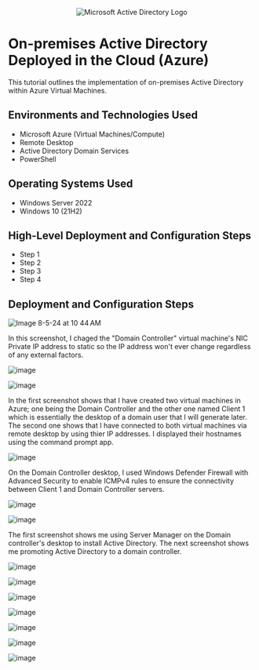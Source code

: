 
<p align="center">
<img src="https://i.imgur.com/pU5A58S.png" alt="Microsoft Active Directory Logo"/>
</p>

<h1>On-premises Active Directory Deployed in the Cloud (Azure)</h1>
This tutorial outlines the implementation of on-premises Active Directory within Azure Virtual Machines.<br />



<h2>Environments and Technologies Used</h2>

- Microsoft Azure (Virtual Machines/Compute)
- Remote Desktop
- Active Directory Domain Services
- PowerShell

<h2>Operating Systems Used </h2>

- Windows Server 2022
- Windows 10 (21H2)

<h2>High-Level Deployment and Configuration Steps</h2>

- Step 1
- Step 2
- Step 3
- Step 4

<h2>Deployment and Configuration Steps</h2>

<p>


![Image 8-5-24 at 10 44 AM](https://github.com/user-attachments/assets/9835f02b-3192-466b-97b6-60e5f7cd8d35)

</p>
<p>
In this screenshot, I chaged the "Domain Controller" virtual machine's NIC Private IP address to static so the IP address won't ever change regardless of any external factors. 


![image](https://github.com/user-attachments/assets/9640cb2b-cb10-4049-859a-3ec6599e6824)



![image](https://github.com/user-attachments/assets/40f54284-caef-4a3a-9f52-092421fcd76c)


In the first screenshot shows that I have created two virtual machines in Azure; one being the Domain Controller and the other one named Client 1 which is essentially the desktop of a domain user that I will generate later. The second one shows that I have connected to both virtual machines via remote desktop by using thier IP addresses. I displayed their hostnames using the command prompt app.


![image](https://github.com/user-attachments/assets/6db4b9b3-c9d7-482a-b8bc-2a6e3be223dd)


On the Domain Controller desktop, I used Windows Defender Firewall with Advanced Security to enable ICMPv4 rules to ensure the connectivity between Client 1 and Domain Controller servers. 

![image](https://github.com/user-attachments/assets/d4b98a37-3061-4f23-876b-7ec7cfeb6430)


![image](https://github.com/user-attachments/assets/e4ede234-67b9-4221-90a2-339c0db1630b)


The first screenshot shows me using Server Manager on the Domain controller's desktop to install Active Directory. The next screenshot shows me promoting Active Directory to a domain controller. 

![image](https://github.com/user-attachments/assets/e4791bb4-d89d-44df-a177-d62820e9be6d)

![image](https://github.com/user-attachments/assets/acbf8cc1-ac6e-4f90-9c2f-5915b983f39c)


![image](https://github.com/user-attachments/assets/0b01bcbd-5145-4f76-9e8d-cd3e9edb92b2)


![image](https://github.com/user-attachments/assets/2967e0ee-2b1a-4f2c-8ecc-f88a773e1ab5)


![image](https://github.com/user-attachments/assets/19f75846-266b-49c1-aaa7-51cc9ed32388)

![image](https://github.com/user-attachments/assets/189caba9-8bb1-4331-9af8-18d4f43271d2)


![image](https://github.com/user-attachments/assets/716fe5bf-6d93-4e49-9c44-f7b8771036db)



